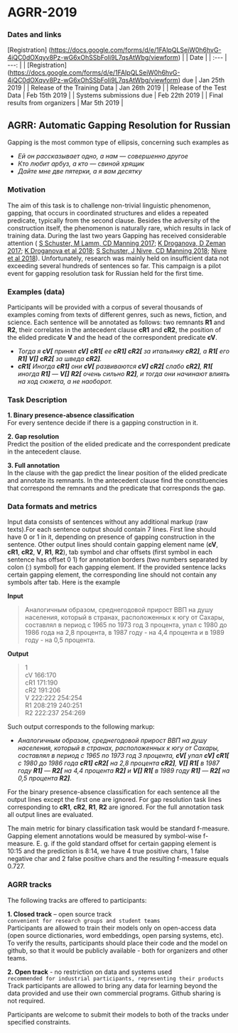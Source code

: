

# AGRR-2019

### Dates and links
 [Registration] (https://docs.google.com/forms/d/e/1FAIpQLSeiW0h6hvG-4iQC0dOXqyv8Pz-wG6xOhSSbFoIi9L7qsAtWbg/viewform) 
|              | Date           |
| :---         |           ---: |
| [Registration] (https://docs.google.com/forms/d/e/1FAIpQLSeiW0h6hvG-4iQC0dOXqyv8Pz-wG6xOhSSbFoIi9L7qsAtWbg/viewform) due   | Jan 25th 2019  | 
| Release of the Training Data     | Jan 26th 2019  |
| Release of the Test Data     | Feb 15th 2019  |
| Systems submissions due     | Feb 22th 2019  |
| Final results from organizers     | Mar 5th 2019   |


## AGRR: Automatic Gapping Resolution for Russian

Gapping is the most common type of ellipsis, concerning such examples as  
 - _Ей он рассказывает одно, а нам — совершенно другое_  
 - _Кто любит арбуз, а кто — свиной хрящик_  
 - _Дайте мне две пятерки, а я вам десятку_


### Motivation

The aim of this task is to challenge non-trivial linguistic phenomenon, gapping, that occurs in coordinated structures and elides a repeated predicate, typically from the second clause. Besides the adversity of the construction itself, the phenomenon is naturally rare, which results in lack of training data. During the last two years Gapping has received considerable attention  ( [S Schuster, M Lamm, CD Manning 2017](http://www.aclweb.org/anthology/W17-0416); [K Droganova, D Zeman  2017](http://www.aclweb.org/anthology/W17-0406); [K Droganova et al 2018](http://www.aclweb.org/anthology/W18-6006); [S Schuster, J Nivre, CD Manning 2018](https://arxiv.org/pdf/1804.06922.pdf); [Nivre et al 2018](http://www.aclweb.org/anthology/W18-6012)).
Unfortunately, research was mainly held on insufficient data not exceeding several hundreds of sentences so far. 
This campaign is a pilot event for gapping resolution task for Russian held for the first time.


### Examples (data)

Participants will be provided with a corpus of several thousands of examples coming from texts of different genres, such as news, fiction, and science. Each sentence will be annotated as follows: two remnants **R1** and **R2**, their correlates in the antecedent clause **cR1** and **cR2**, the position of the elided  predicate **V** and the head of the correspondent predicate **cV**.
 - _Тогда я  **cV[** принял **cV]**  **cR1[** ее **cR1]**  **cR2[** за итальянку **cR2]**, а  **R1[** его **R1]**   **V[]**  **cR2[** за шведа **cR2]**._
 - _**cR1[** Иногда **cR1]** они  **cV[** развиваются **cV]**  **cR2[** слабо **cR2]**,  **R1[** иногда **R1]** — **V[]**   **R2[** очень сильно **R2]**, и тогда они начинают влиять на ход сюжета, а не наоборот._
 

### Task Description

**1. Binary presence-absence classification**    
For every sentence decide if there is a gapping construction in it.  

**2. Gap resolution**  
Predict the position of the elided predicate and the correspondent predicate in the antecedent clause.  

**3. Full annotation**  
In the clause with the gap predict the linear position of the elided predicate and annotate its remnants. In the antecedent clause find the constituencies that correspond the remnants and the predicate that corresponds the gap.  


### Data formats and metrics

Input data consists of sentences without any additional markup (raw texts).For each sentence output should contain 7 lines. First line should have 0 or 1 in it, depending on presence of gapping construction in the sentence.
Other output lines should contain gapping element name (**cV**, **cR1**, **cR2**, **V**, **R1**, **R2**), tab symbol and char offsets (first symbol in each sentence has offset 0 1) for annotation borders (two numbers separated by colon (:) symbol) for each gapping element. If the provided sentence lacks certain gapping element, the corresponding line should not contain any symbols after tab. Here is the example
 
**Input**  
>Аналогичным образом, среднегодовой прирост ВВП на душу населения, который в странах, расположенных к югу от Сахары, составлял в период с 1965 по 1973 год 3 процента, упал с 1980 до 1986 года на 2,8 процента, в 1987 году - на 4,4 процента и в 1989 году - на 0,5 процента.

**Output**  
>1  
cV  166:170  
cR1  171:190  
cR2  191:206  
V 222:222 254:254   
R1  208:219 240:251  
R2  222:237 254:269  

Such output corresponds to the following markup:

 - _Аналогичным образом, среднегодовой прирост ВВП на душу населения, который в странах, расположенных к югу от Сахары, составлял в период с 1965 по 1973 год 3 процента,  **cV[** упал **cV]**  **cR1[** с 1980 до 1986 года **cR1]**  **cR2[** на 2,8 процента **cR2]**,  **V[]** **R1[** в 1987 году **R1]** —  **R2[** на 4,4 процента **R2]** и  **V[]** **R1[** в 1989 году **R1]** —  **R2[** на 0,5 процента **R2]**._


For the binary presence-absence classification for each sentence all the output lines except the first one are ignored.
For gap resolution task lines corresponding to **cR1**, **cR2**, **R1**, **R2** are ignored.
For the full annotation task all output lines are evaluated.

The main metric for binary classification task would be standard f-measure.
Gapping element annotations would be measured by symbol-wise f-measure. E. g. if the gold standard offset for certain gapping element is 10:15 and the prediction is 8:14, we have 4 true positive chars, 1 false negative char and 2 false positive chars and the resulting f-measure equals 0.727.

### AGRR tracks

The following tracks are offered to participants:

**1. Closed track** – open source track  
`convenient for research groups and student teams`  
Participants are allowed to train their models only on open-access data (open source dictionaries, word embeddings, open parsing systems, etc). To verify the results, participants should place their code and the model on github, so that it would be publicly available - both for organizers and other teams.

**2. Open track** - no restriction on data and systems used  
`recommended for industrial participants, representing their products`  
Track participants are allowed to bring any data for learning beyond the data provided and use their own commercial programs. Github sharing is not required. 

Participants are welcome to submit their models to both of the tracks under specified constraints.

